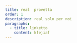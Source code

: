 ```yaml
---
title: real  provetta
order: 1
description: real solo per noi
paragraphs:
  - title: linketto
    content: kfejiaf
---
```

